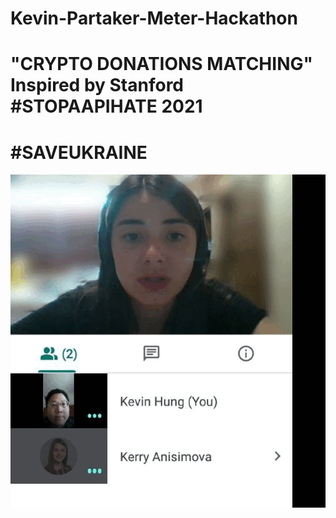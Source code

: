 # Kevin-Partaker-Meter-Hackathon
# "CRYPTO DONATIONS MATCHING" Inspired by Stanford #STOPAAPIHATE 2021
# \#SAVEUKRAINE
![](https://raw.githubusercontent.com/kevin11hg/Kevin-Partaker-Meter-Hackathon/main/1Cause.gif)
